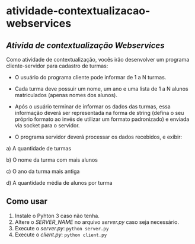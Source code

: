# atividade-contextualizacao-webservices
## _Ativida de contextualização Webservices_

Como atividade de contextualização, vocês irão desenvolver um programa cliente-servidor para cadastro de turmas:



- O usuário do programa cliente pode informar de 1 a N turmas.

- Cada turma deve possuir um nome, um ano e uma lista de 1 a N alunos matriculados (apenas nomes dos alunos).

- Após o usuário terminar de informar os dados das turmas, essa informação deverá ser representada na forma de string (defina o seu próprio formato ao invés de utilizar um formato padronizado) e enviada via socket para o servidor.

- O programa servidor deverá processar os dados recebidos, e exibir:

a) A quantidade de turmas

b) O nome da turma com mais alunos

c) O ano da turma mais antiga

d) A quantidade média de alunos por turma

## Como usar

1.  Instale o Pyhton 3 caso não tenha.
2.  Altere o _SERVER_NAME_ no arquivo _server.py_ caso seja necessário.
3. Execute o _server.py_: ```python server.py```
4. Execute o _client.py_: ```python client.py```
